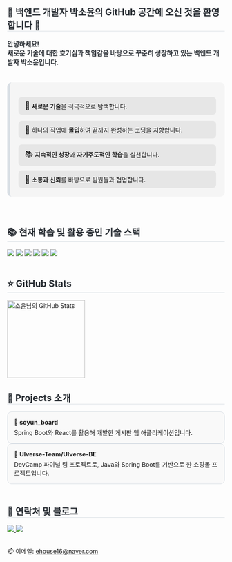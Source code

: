 <h2 style="border-bottom: 1px solid #d8dee4; color: #282d33;"> 🪼 백엔드 개발자 박소윤의 GitHub 공간에 오신 것을 환영합니다 🪼 </h2>
<div style="font-weight: 700; font-size: 15px; text-align: left; color: #282d33;">
    안녕하세요! <br>
    새로운 기술에 대한 호기심과 책임감을 바탕으로 꾸준히 성장하고 있는 백엔드 개발자 박소윤입니다.<br/>
</div>
<br>

<div style="border-left: 6px solid #d8dee4; background-color: #f5f5f5; padding: 20px; margin: 20px 0; border-radius: 10px;">
  <p style="background-color: #e6e6e6; padding: 10px 15px; border-radius: 8px; margin-bottom: 10px;">
    <span style="font-size: 18px;">🚀</span> <strong>새로운 기술</strong>을 적극적으로 탐색합니다.
  </p>
  <p style="background-color: #e6e6e6; padding: 10px 15px; border-radius: 8px; margin-bottom: 10px;">
    <span style="font-size: 18px;">🎯</span> 하나의 작업에 <strong>몰입</strong>하여 끝까지 완성하는 코딩을 지향합니다.
  </p>
  <p style="background-color: #e6e6e6; padding: 10px 15px; border-radius: 8px; margin-bottom: 10px;">
    <span style="font-size: 18px;">📚</span> <strong>지속적인 성장</strong>과 <strong>자기주도적인 학습</strong>을 실천합니다.
  </p>
  <p style="background-color: #e6e6e6; padding: 10px 15px; border-radius: 8px; margin: 0;">
    <span style="font-size: 18px;">🤝</span> <strong>소통과 신뢰</strong>를 바탕으로 팀원들과 협업합니다.
  </p>
</div>

<br>
<h2 style="border-bottom: 1px solid #d8dee4; color: #282d33;"> 📚 현재 학습 및 활용 중인 기술 스택 </h2>
<div style="text-align: left;">
    <img src="https://img.shields.io/badge/Github-181717?style=flat&logo=Github&logoColor=white">
    <img src="https://img.shields.io/badge/Java-007396?style=flat&logo=Java&logoColor=white">
    <img src="https://img.shields.io/badge/MySQL-4479A1?style=flat&logo=MySQL&logoColor=white">
    <img src="https://img.shields.io/badge/Oracle-F80000?style=flat&logo=Oracle&logoColor=white">
    <img src="https://img.shields.io/badge/Spring Boot-6DB33F?style=flat&logo=Spring Boot&logoColor=white">
    <img src="https://img.shields.io/badge/Spring-6DB33F?style=flat&logo=Spring&logoColor=white">
</div>
<br>
<h2 style="border-bottom: 1px solid #d8dee4; color: #282d33;"> ⭐ GitHub Stats </h2>
<img src="https://github-readme-stats.vercel.app/api?username=ehouse16&show_icons=true&theme=tokyonight&hide_title=true" alt="소윤님의 GitHub Stats" height="180" />
<br>
<h2 style="border-bottom: 1px solid #d8dee4; color: #282d33;">📌 Projects 소개</h2>
 <div style="padding: 15px; border: 1px solid #d8dee4; border-radius: 10px; background-color: #f9f9f9;">
    <h4 style="margin: 0;">📝 soyun_board</h4>
    <p style="margin: 5px 0 0 0;">
      Spring Boot와 React를 활용해 개발한 게시판 웹 애플리케이션입니다.
    </p>
  </div>

  <div style="padding: 15px; border: 1px solid #d8dee4; border-radius: 10px; background-color: #f9f9f9;">
    <h4 style="margin: 0;">🌌 Ulverse-Team/Ulverse-BE</h4>
    <p style="margin: 5px 0 0 0;">
      DevCamp 파이널 팀 프로젝트로, Java와 Spring Boot를 기반으로 한 쇼핑몰 프로젝트입니다.<br/>
    </p>
  </div>
<br>
<h2 style="border-bottom: 1px solid #d8dee4; color: #282d33;"> 💌 연락처 및 블로그 </h2>
<div style="text-align: left;">
    <a href="https://velog.io/@ehouse16/posts">
        <img src="https://img.shields.io/badge/Velog-20C997?style=for-the-badge&logo=Velog&logoColor=white">
    </a>
    <a href="https://developer-soyun.tistory.com/">
        <img src="https://img.shields.io/badge/Tistory-000000?style=for-the-badge&logo=Tistory&logoColor=white">
    </a>
</div>
<br/>
<p>📫 이메일: <a href="mailto:ehouse16@naver.com">ehouse16@naver.com</a></p>


